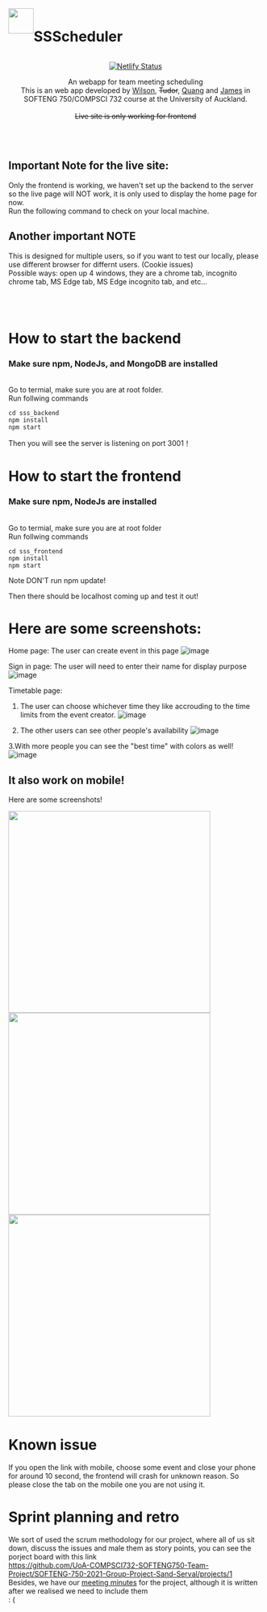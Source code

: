 <div align="center" style="display:flex">
    <a href="https://ssscheduler.netlify.app/">
    <img src="https://user-images.githubusercontent.com/41566813/117802417-8d9c9b00-b2a9-11eb-8103-9f45b7528683.png" width="50px"/>
    </a>
    <h1>SSScheduler</h1>

</div>
<div align="center">

[![Netlify Status][netlify-badge]][netlify-url]

An webapp for team meeting scheduling<br>
This is an web app developed by [Wilson](https://github.com/WilsonBaker), ~~Tudor~~, [Quang](https://github.com/femmon) and [James](https://github.com/jameszu) in SOFTENG 750/COMPSCI 732 course at the University of Auckland. <br><br>
~~Live site is only working for frontend~~<br>

</div>


[netlify-url]: https://ssscheduler.netlify.app/
[netlify-badge]: https://img.shields.io/netlify/93001eba-3346-4c09-92cd-6ac7e8b579a4?style=for-the-badge
[comment]: <> ([netlify-badge]: https://api.netlify.com/api/v1/badges/93001eba-3346-4c09-92cd-6ac7e8b579a4/deploy-status)


<br><br>
## Important Note for the live site:
Only the frontend is working, we haven't set up the backend to the server so the live page will NOT work, it is only used to display the home page for now. <br>
Run the following command to check on your local machine. 

## Another important NOTE
This is designed for multiple users, so if you want to test our locally, please use different browser for differnt users. (Cookie issues)<br>
Possible ways: open up 4 windows, they are a chrome tab, incognito chrome tab, MS Edge tab, MS Edge incognito tab, and etc...


<br><br>

# How to start the backend

### Make sure npm, NodeJs, and MongoDB are installed

<br>
Go to termial, make sure you are at root folder. <br>
Run follwing commands <br>

```
cd sss_backend
npm install
npm start
```
Then you will see the server is listening on port 3001！
<br>
# How to start the frontend

### Make sure npm, NodeJs are installed

<br>
Go to termial, make sure you are at root folder<br>
Run follwing commands <br>

```
cd sss_frontend
npm install 
npm start
```
Note DON'T run npm update!<br>

Then there should be localhost coming up and test it out!

# Here are some screenshots:
Home page:
The user can create event in this page
![image](https://user-images.githubusercontent.com/41566813/117571514-fa395d80-b122-11eb-9a95-86c722696d9a.png)

Sign in page:
The user will need to enter their name for display purpose
![image](https://user-images.githubusercontent.com/41566813/117571526-09b8a680-b123-11eb-82e4-0b3cdd7732a5.png)


Timetable page:
1. The user can choose whichever time they like accrouding to the time limits from the event creator. 
![image](https://user-images.githubusercontent.com/41566813/117805020-9773cd80-b2ac-11eb-8475-3dc5b3636ba9.png)

2. The other users can see other people's availability
![image](https://user-images.githubusercontent.com/41566813/117805204-d0ac3d80-b2ac-11eb-8bf5-14e67c8afe2a.png)

3.With more people you can see the "best time" with colors as well!
![image](https://user-images.githubusercontent.com/41566813/117805394-09e4ad80-b2ad-11eb-923c-fa149d8783b3.png)

## It also work on mobile!
Here are some screenshots!<br>

<img src="https://user-images.githubusercontent.com/41566813/117807408-b6279380-b2af-11eb-96a9-77caddd40f5b.jpg" width="400px"/>
<img src="https://user-images.githubusercontent.com/41566813/117807415-b889ed80-b2af-11eb-8b6e-490cce41dadf.jpg" width="400px"/> <br>
<img src="https://user-images.githubusercontent.com/41566813/117807422-ba53b100-b2af-11eb-9a51-037cdde8f116.jpg" width="400px"/>

# Known issue
If you open the link with mobile, choose some event and close your phone for around 10 second, the frontend will crash for unknown reason. So please close the tab on the mobile one you are not using it. 
<br>

# Sprint planning and retro
We sort of used the scrum methodology for our project, where all of us sit down, discuss the issues and male them as story points, you can see the porject board with this link<br>
https://github.com/UoA-COMPSCI732-SOFTENG750-Team-Project/SOFTENG-750-2021-Group-Project-Sand-Serval/projects/1 <br>
Besides, we have our [meeting minutes](https://drive.google.com/file/d/1S729zHs9FiUQpICKNURghnnr4JKvFXTF/view?usp=sharing) for the project, although it is written after we realised we need to include them <br>
: (
